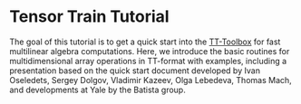 # Tensor Train Tutorial

The goal of this tutorial is to get a quick start into the [TT-Toolbox](https://github.com/oseledets/ttpy) for fast multilinear algebra computations. Here, we introduce the basic routines for multidimensional array operations in TT-format with examples, including a presentation based on the quick start document developed by Ivan Oseledets, Sergey Dolgov, Vladimir Kazeev, Olga Lebedeva, Thomas Mach, and developments at Yale by the Batista group.
